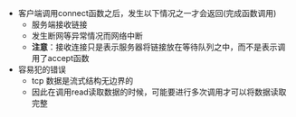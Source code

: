 - 客户端调用connect函数之后，发生以下情况之一才会返回(完成函数调用)
  - 服务端接收链接
  - 发生断网等异常情况而网络中断
  - **注意**：接收连接只是表示服务器将链接放在等待队列之中，而不是表示调用了accept函数
- 容易犯的错误
  - tcp 数据是流式结构无边界的
  - 因此在调用read读取数据的时候，可能要进行多次调用才可以将数据读取完整